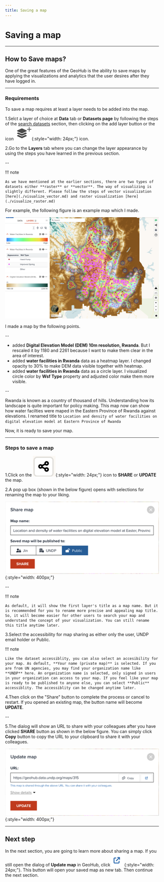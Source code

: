 ```yaml
---
title: Saving a map
---
```


# Saving a map

---

## How to Save maps?

One of the great features of the GeoHub is the ability to save maps by applying the visualizations and analytics that the user desires after they have logged in.

---

### Requirements

To save a map requires at least a layer needs to be added into the map.

1.Selct a layer of choice at **Data** tab or **Datasets page** <hidden>by following the steps of the [search datasets](../data/search_datasets.md) section</hidden>, then clicking on the add layer button or the icon ![Add_remove_layer_icon.png](../assets/data/Add_remove_layer_icon.png){:style="width: 24px;"} icon.

2.Go to the **Layers** tab where you can change the layer appearance by using the steps you have learned in the previous section.

--

<hidden>

!!! note

    As we have mentioned at the earlier sections, there are two types of datasets either **raster** or **vector**. The way of visualizing is slightly different. Please follow the steps of vector visualization [here](./visualize_vector.md) and raster visualization [here](./visualize_raster.md)

For example, the following figure is an example map which I made.

</hidden>

![An example map to visualize the location and density of water facilities on digital elevation model at Eastern Province of Rwanda](../assets/sharing/save_map_example_1.png)

<!-- .element style="height: 500px" -->

<hidden>

I made a map by the following points.

</hidden>

--

- added **Digital Elevation Model (DEM) 10m resolution, Rwanda**. But I rescaled it by 1180 and 2261 because I want to make them clear in the area of interest.
- added **water facilities in Rwanda** data as a heatmap layer. I changed opacity to 30% to make DEM data visible together with heatmap.
- added **water facilities in Rwanda** data as a circle layer. I visualized circle color by **Wsf Type** property and adjusted color make them more visible.

--

Rwanda is known as a country of thousand of hills. Understanding how its landscape is quite important for policy making. This map now can show how water facilties were maped in the Eastern Province of Rwanda against elevations.
I renamed title to `Location and density of water facilities on digital elevation model at Eastern Province of Rwanda`

Now, it is ready to save your map.

---

### Steps to save a map

1.Click on the ![Map_Share.png](../assets/data/Map_Share.png){:style="width: 24px;"} icon to **SHARE** or **UPDATE** the map.

2.A pop up box (shown in the below figure) opens with selections for renaming the map to your liking.

![Map share dialog](../assets/sharing/save_map_example_2.png){:style="width: 400px;"}

<!-- .element style="height: 200px" -->

--

<hidden>

!!! note

    As default, it will show the first layer's title as a map name. But it is recommended for you to rename more precise and appealing map title. So, it will become easier for other users to search your map and understand the concept of your visualization. You can still rename this title anytime later.

</hidden>

3.Select the accessibility for map sharing as either only the user, UNDP email holder or Public.

<hidden>

!!! note

    Like the dataset accessiblity, you can also select an accesibility for your map. As default, **Your name (private map)** is selected. If you are from UN agencies, you may find your organization name like **UNDP** here. An organization name is selected, only signed in users in your organization can access to your map. If you feel like your map is ready to be published to anyone else, you can select **Public** accessiblity. The accessiblity can be changed anytime later.

</hidden>

4.Then click on the "Share" button to complete the process or cancel to restart. If you opened an existing map, the button name will become **UPDATE**.

--

5.The dialog will show an URL to share with your colleagues after you have clicked **SHARE** button as shown in the below figure. You can simply click **Copy** button to copy the URL to your clipboard to share it with your colleagues.

![Shared URL is shown in the dialog after saving a map](../assets/sharing/save_map_example_3.png){:style="width: 400px;"}

<!-- .element style="height: 200px" -->

---

## Next step

In the next section, you are going to learn more about sharing a map. If you still open the dialog of **Update map** in GeoHub, click ![save_map_example_4.png](../assets/sharing/save_map_example_4.png){:style="width: 24px;"}. This button will open your saved map as new tab. Then continue the next section.
